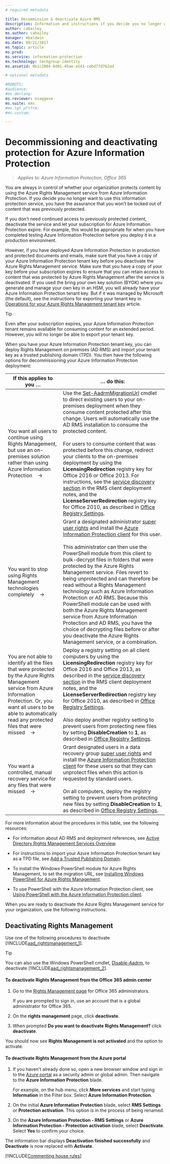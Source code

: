 ```yaml
---
# required metadata

title: Decommission & deactivate Azure RMS
description: Information and instructions if you decide you no longer want to use the cloud-based protection service from Azure Information Protection.
author: cabailey
ms.author: cabailey
manager: mbaldwin
ms.date: 09/21/2017
ms.topic: article
ms.prod:
ms.service: information-protection
ms.technology: techgroup-identity
ms.assetid: 0b1c2064-0d01-45ae-a541-cebd7fd762ad

# optional metadata

#ROBOTS:
#audience:
#ms.devlang:
ms.reviewer: esaggese
ms.suite: ems
#ms.tgt_pltfrm:
#ms.custom:

---
```


# Decommissioning and deactivating protection for Azure Information Protection

>*Applies to: Azure Information Protection, Office 365*

You are always in control of whether your organization protects content by using the Azure Rights Management service from Azure Information Protection. If you decide you no longer want to use this information protection service, you have the assurance that you won’t be locked out of content that was previously protected.

If you don’t need continued access to previously protected content, deactivate the service and let your subscription for Azure Information Protection expire. For example, this would be appropriate for when you have completed testing Azure Information Protection before you deploy it in a production environment.

However, if you have deployed Azure Information Protection in production and protected documents and emails, make sure that you have a copy of your Azure Information Protection tenant key before you deactivate the Azure Rights Management service. Make sure that you have a copy of your key before your subscription expires to ensure that you can retain access to content that was protected by Azure Rights Management after the service is deactivated. If you used the bring your own key solution (BYOK) where you generate and manage your own key in an HSM, you will already have your Azure Information Protection tenant key. But if it was managed by Microsoft (the default), see the instructions for exporting your tenant key in [Operations for your Azure Rights Management tenant key](operations-tenant-key.md) article.

> [!TIP]
> Even after your subscription expires, your Azure Information Protection tenant remains available for consuming content for an extended period. However, you will no longer be able to export your tenant key.

When you have your Azure Information Protection tenant key, you can deploy Rights Management on premises (AD RMS) and import your tenant key as a trusted publishing domain (TPD). You then have the following options for decommissioning your Azure Information Protection deployment:

|If this applies to you …|… do this:|
|----------------------------|--------------|
|You want all users to continue using Rights Management, but use an on-premises solution rather than using Azure Information Protection    →|Use the [Set-AadrmMigrationUrl](/powershell/module/aadrm/Set-AadrmMigrationUrl) cmdlet to direct existing users to your on-premises deployment when they consume content protected after this change. Users will automatically use the AD RMS installation to consume the protected content.<br /><br />For users to consume content that was protected before this change, redirect your clients to the on-premises deployment by using the **LicensingRedirection** registry key for Office 2016 or Office 2013. For instructions, see the [service discovery section](../rms-client/client-deployment-notes.md) in the RMS client deployment notes, and the **LicenseServerRedirection** registry key for Office 2010, as described in [Office Registry Settings](https://technet.microsoft.com/library/dd772637%28v=ws.10%29.aspx).|
|You want to stop using Rights Management technologies completely    →|Grant a designated administrator [super user rights](../deploy-use/configure-super-users.md) and install the [Azure Information Protection client](../rms-client/client-admin-guide.md#how-to-install-the-azure-information-protection-client-for-users) for this user.<br /><br />This administrator can then use the PowerShell module from this client to bulk-decrypt files in folders that were protected by the Azure Rights Management service. Files revert to being unprotected and can therefore be read without a Rights Management technology such as Azure Information Protection or AD RMS. Because this PowerShell module can be used with both the Azure Rights Management service from Azure Information Protection and AD RMS, you have the choice of decrypting files before or after you deactivate the Azure Rights Management service, or a combination.|
|You are not able to identify all the files that were protected by the Azure Rights Management service from Azure Information Protection. Or, you want all users to be able to automatically read any protected files that were missed    →|Deploy a registry setting on all client computers by using the **LicensingRedirection** registry key for Office 2016 and Office 2013, as described in the [service discovery section](../rms-client/client-deployment-notes.md) in the RMS client deployment notes, and the **LicenseServerRedirection** registry key for Office 2010, as described in [Office Registry Settings](https://technet.microsoft.com/library/dd772637%28v=ws.10%29.aspx).<br /><br />Also deploy another registry setting to prevent users from protecting new files by setting **DisableCreation** to **1**, as described in [Office Registry Settings](https://technet.microsoft.com/library/dd772637%28v=ws.10%29.aspx).|
|You want a controlled, manual recovery service for any files that were missed    →|Grant designated users in a data recovery group [super user rights](../deploy-use/configure-super-users.md) and install the [Azure Information Protection client](../rms-client/client-admin-guide.md#how-to-install-the-azure-information-protection-client-for-users) for these users so that they can unprotect files when this action is requested by standard users.<br /><br />On all computers, deploy the registry setting to prevent users from protecting new files by setting **DisableCreation** to **1**, as described in [Office Registry Settings](https://technet.microsoft.com/library/dd772637%28v=ws.10%29.aspx).|
For more information about the procedures in this table, see the following resources:

- For information about AD RMS and deployment references, see [Active Directory Rights Management Services Overview](https://technet.microsoft.com/library/hh831364.aspx).

- For instructions to import your Azure Information Protection tenant key as a TPD file, see [Add a Trusted Publishing Domain](https://technet.microsoft.com/library/cc771460.aspx).

- To install the Windows PowerShell module for Azure Rights Management, to set the migration URL, see [Installing Windows PowerShell for Azure Rights Management](install-powershell.md).

- To use PowerShell with the Azure Information Protection client, see [Using PowerShell with the Azure Information Protection client](../rms-client/client-admin-guide-powershell.md).

When you are ready to deactivate the Azure Rights Management service for your organization, use the following instructions.

## Deactivating Rights Management
Use one of the following procedures to deactivate [!INCLUDE[aad_rightsmanagement_1](../includes/aad_rightsmanagement_1_md.md)].

> [!TIP]
> You can also use the Windows PowerShell cmdlet, [Disable-Aadrm](/powershell/module/aadrm/disable-aadrm), to deactivate [!INCLUDE[aad_rightsmanagement_2](../includes/aad_rightsmanagement_2_md.md)].

#### To deactivate Rights Management from the Office 365 admin center

1. Go to the [Rights Management page](https://account.activedirectory.windowsazure.com/RmsOnline/Manage.aspx) for Office 365 administrators.
    
    If you are prompted to sign in, use an account that is a global administrator for Office 365.    

2. On the **rights management** page, click **deactivate**.

3.  When prompted **Do you want to deactivate Rights Management?** click **deactivate**.

You should now see **Rights Management is not activated** and the option to activate.

#### To deactivate Rights Management from the Azure portal

1. If you haven't already done so, open a new browser window and sign in to the [Azure portal](https://portal.azure.com) as a security admin or global admin. Then navigate to the **Azure Information Protection** blade.
    
    For example, on the hub menu, click **More services** and start typing **Information** in the Filter box. Select **Azure Information Protection**.

2. On the initial **Azure Information Protection** blade, select **RMS Settings** or **Protection activation**. This option is in the process of being renamed. 

3.  On the **Azure Information Protection - RMS Settings** or **Azure Information Protection - Protection activation** blade, select **Deactivate**. Select **Yes** to confirm your choice.

The information bar displays **Deactivation finished successfully** and **Deactivate** is now replaced with **Activate**. 


[!INCLUDE[Commenting house rules](../includes/houserules.md)]


